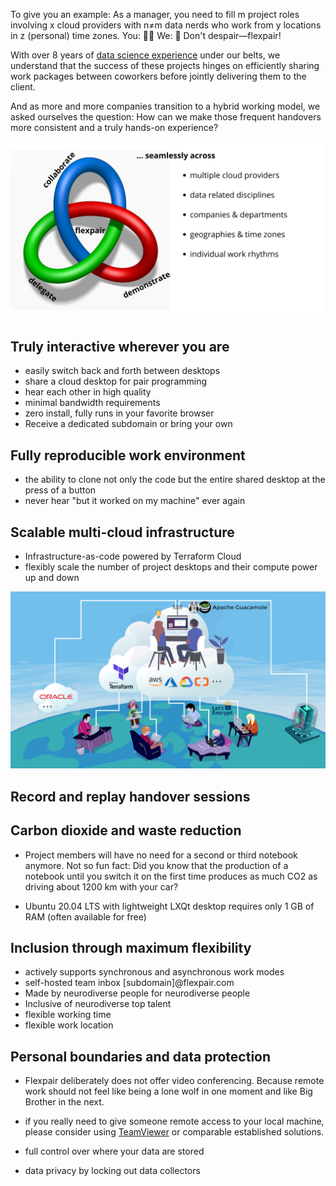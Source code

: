 To give you an example: As a manager, you need to fill m project roles involving x cloud providers with n≠m data nerds who work from y locations in z (personal) time zones. You: 😵‍💫 We: 🤗 Don't despair&mdash;flexpair!

With over 8 years of [data science experience](https://de.linkedin.com/in/fielenbach) under our belts, we understand that the success of these projects hinges on efficiently sharing work packages between coworkers before jointly delivering them to the client.

And as more and more companies transition to a hybrid working model, we asked ourselves the question: How can we make those frequent handovers more consistent and a truly hands-on experience?

![Demonstrate, collaborate, delegate](assets/benefits.png)

## Truly interactive wherever you are
- easily switch back and forth between desktops
- share a cloud desktop for pair programming
- hear each other in high quality
- minimal bandwidth requirements
- zero install, fully runs in your favorite browser
- Receive a dedicated subdomain or bring your own

## Fully reproducible work environment
- the ability to clone not only the code but the entire shared desktop at the press of a button
- never hear "but it worked on my machine" ever again

## Scalable multi-cloud infrastructure
- Infrastructure-as-code powered by Terraform Cloud
- flexibly scale the number of project desktops and their compute power up and down

![High-level illustration of the Flexpair architecture](assets/architecture.png)

## Record and replay handover sessions


## Carbon dioxide and waste reduction
- Project members will have no need for a second or third notebook anymore. Not so fun fact: Did you know that the production of a notebook until you switch it on the first time produces as much CO2 as driving about 1200 km with your car?

- Ubuntu 20.04 LTS with lightweight LXQt desktop requires only 1 GB of RAM (often available for free)

## Inclusion through maximum flexibility
- actively supports synchronous and asynchronous work modes
- self-hosted team inbox [subdomain]@flexpair.com
- Made by neurodiverse people for neurodiverse people
- Inclusive of neurodiverse top talent
- flexible working time
- flexible work location

## Personal boundaries and data protection
- Flexpair deliberately does not offer video conferencing. Because remote work should not feel like being a lone wolf in one moment and like Big Brother in the next.

- if you really need to give someone remote access to your local machine, please consider using [TeamViewer](https://www.teamviewer.com/en/) or comparable established solutions.

- full control over where your data are stored
- data privacy by locking out data collectors
